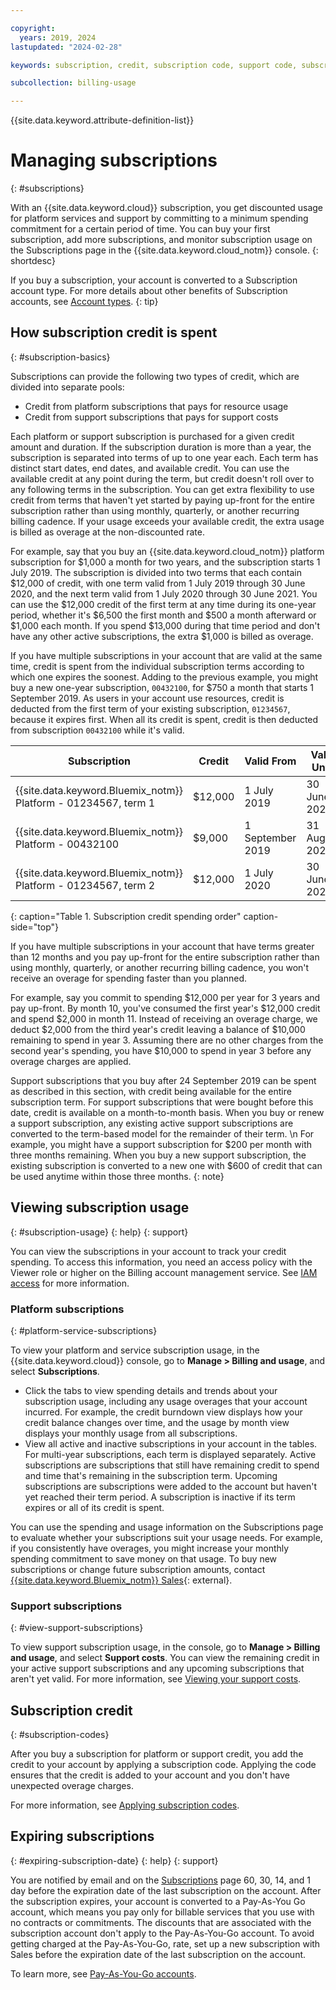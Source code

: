 ```yaml
---

copyright:
  years: 2019, 2024
lastupdated: "2024-02-28"

keywords: subscription, credit, subscription code, support code, subscription overage, subscription usage, feature code, expiring subscription, expired subscription

subcollection: billing-usage

---
```


{{site.data.keyword.attribute-definition-list}}

# Managing subscriptions
{: #subscriptions}

With an {{site.data.keyword.cloud}} subscription, you get discounted usage for platform services and support by committing to a minimum spending commitment for a certain period of time. You can buy your first subscription, add more subscriptions, and monitor subscription usage on the Subscriptions page in the {{site.data.keyword.cloud_notm}} console.
{: shortdesc}

If you buy a subscription, your account is converted to a Subscription account type. For more details about other benefits of Subscription accounts, see [Account types](/docs/account?topic=account-accounts).
{: tip}

## How subscription credit is spent
{: #subscription-basics}

Subscriptions can provide the following two types of credit, which are divided into separate pools:
* Credit from platform subscriptions that pays for resource usage
* Credit from support subscriptions that pays for support costs

Each platform or support subscription is purchased for a given credit amount and duration. If the subscription duration is more than a year, the subscription is separated into terms of up to one year each. Each term has distinct start dates, end dates, and available credit. You can use the available credit at any point during the term, but credit doesn't roll over to any following terms in the subscription. You can get extra flexibility to use credit from terms that haven't yet started by paying up-front for the entire subscription rather than using monthly, quarterly, or another recurring billing cadence. If your usage exceeds your available credit, the extra usage is billed as overage at the non-discounted rate.

For example, say that you buy an {{site.data.keyword.cloud_notm}} platform subscription for $1,000 a month for two years, and the subscription starts 1 July 2019. The subscription is divided into two terms that each contain $12,000 of credit, with one term valid from 1 July 2019 through 30 June 2020, and the next term valid from 1 July 2020 through 30 June 2021. You can use the $12,000 credit of the first term at any time during its one-year period, whether it's $6,500 the first month and $500 a month afterward or $1,000 each month. If you spend $13,000 during that time period and don't have any other active subscriptions, the extra $1,000 is billed as overage.

If you have multiple subscriptions in your account that are valid at the same time, credit is spent from the individual subscription terms according to which one expires the soonest. Adding to the previous example, you might buy a new one-year subscription, `00432100`, for $750 a month that starts 1 September 2019. As users in your account use resources, credit is deducted from the first term of your existing subscription, `01234567`, because it expires first. When all its credit is spent, credit is then deducted from subscription `00432100` while it's valid.

| Subscription | Credit | Valid From | Valid Until |
| ------------ | ---------------- | ---------- | ----------- |
| {{site.data.keyword.Bluemix_notm}} Platform - 01234567, term 1 | $12,000 | 1 July 2019 | 30 June 2020 |
| {{site.data.keyword.Bluemix_notm}} Platform - 00432100 | $9,000 | 1 September 2019 | 31 August 2020 |
| {{site.data.keyword.Bluemix_notm}} Platform - 01234567, term 2 | $12,000 | 1 July 2020 | 30 June 2021 |
{: caption="Table 1. Subscription credit spending order" caption-side="top"}

If you have multiple subscriptions in your account that have terms greater than 12 months and you pay up-front for the entire subscription rather than using monthly, quarterly, or another recurring billing cadence, you won't receive an overage for spending faster than you planned.

For example, say you commit to spending $12,000 per year for 3 years and pay up-front. By month 10, you've consumed the first year's $12,000 credit and spend $2,000 in month 11. Instead of receiving an overage charge, we deduct $2,000 from the third year's credit leaving a balance of $10,000 remaining to spend in year 3. Assuming there are no other charges from the second year's spending, you have $10,000 to spend in year 3 before any overage charges are applied.

Support subscriptions that you buy after 24 September 2019 can be spent as described in this section, with credit being available for the entire subscription term. For support subscriptions that were bought before this date, credit is available on a month-to-month basis. When you buy or renew a support subscription, any existing active support subscriptions are converted to the term-based model for the remainder of their term. \n For example, you might have a support subscription for $200 per month with three months remaining. When you buy a new support subscription, the existing subscription is converted to a new one with $600 of credit that can be used anytime within those three months.
{: note}

## Viewing subscription usage
{: #subscription-usage}
{: help}
{: support}

You can view the subscriptions in your account to track your credit spending. To access this information, you need an access policy with the Viewer role or higher on the Billing account management service. See [IAM access](/docs/account?topic=account-userroles) for more information.

### Platform subscriptions
{: #platform-service-subscriptions}

To view your platform and service subscription usage, in the {{site.data.keyword.cloud}} console, go to **Manage > Billing and usage**, and select **Subscriptions**.

* Click the tabs to view spending details and trends about your subscription usage, including any usage overages that your account incurred. For example, the credit burndown view displays how your credit balance changes over time, and the usage by month view displays your monthly usage from all subscriptions.
* View all active and inactive subscriptions in your account in the tables. For multi-year subscriptions, each term is displayed separately. Active subscriptions are subscriptions that still have remaining credit to spend and time that's remaining in the subscription term. Upcoming subscriptions are subscriptions were added to the account but haven't yet reached their term period. A subscription is inactive if its term expires or all of its credit is spent.

You can use the spending and usage information on the Subscriptions page to evaluate whether your subscriptions suit your usage needs. For example, if you consistently have overages, you might increase your monthly spending commitment to save money on that usage. To buy new subscriptions or change future subscription amounts, contact [{{site.data.keyword.Bluemix_notm}} Sales](https://www.ibm.com/cloud?contactmodule){: external}.

### Support subscriptions
{: #view-support-subscriptions}

To view support subscription usage, in the console, go to **Manage > Billing and usage**, and select **Support costs**. You can view the remaining credit in your active support subscriptions and any upcoming subscriptions that aren't yet valid. For more information, see [Viewing your support costs](/docs/billing-usage?topic=billing-usage-support).

## Subscription credit
{: #subscription-codes}

After you buy a subscription for platform or support credit, you add the credit to your account by applying a subscription code. Applying the code ensures that the credit is added to your account and you don't have unexpected overage charges.

For more information, see [Applying subscription codes](/docs/billing-usage?topic=billing-usage-subscription_code).

## Expiring subscriptions
{: #expiring-subscription-date}
{: help}
{: support}

You are notified by email and on the [Subscriptions](/billing/subscriptions) page 60, 30, 14, and 1 day before the expiration date of the last subscription on the account. After the subscription expires, your account is converted to a Pay-As-You Go account, which means you pay only for billable services that you use with no contracts or commitments. The discounts that are associated with the subscription account don't apply to the Pay-As-You-Go account. To avoid getting charged at the Pay-As-You-Go, rate, set up a new subscription with Sales before the expiration date of the last subscription on the account.

To learn more, see [Pay-As-You-Go accounts](/docs/account?topic=account-accounts#paygo).
